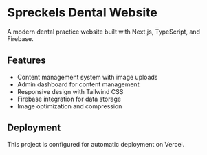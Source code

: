 # Spreckels Dental Website

A modern dental practice website built with Next.js, TypeScript, and Firebase.

## Features

- Content management system with image uploads
- Admin dashboard for content management
- Responsive design with Tailwind CSS
- Firebase integration for data storage
- Image optimization and compression

## Deployment

This project is configured for automatic deployment on Vercel.

<!-- Trigger Vercel deployment - Updated: 2024-12-19 --> 